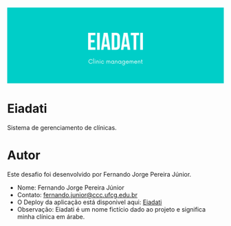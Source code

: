 ![fig1](eiadati.png)

# Eiadati
Sistema de gerenciamento de clínicas.
# Autor
Este desafio foi desenvolvido por Fernando Jorge Pereira Júnior.

- Nome: Fernando Jorge Pereira Júnior
- Contato: fernando.junior@ccc.ufcg.edu.br
- O Deploy da aplicação está disponivel aqui: [Eiadati](https://eiadati.herokuapp.com/login)
- Observação: Eiadati é um nome fictício dado ao projeto e significa minha clínica em árabe.
